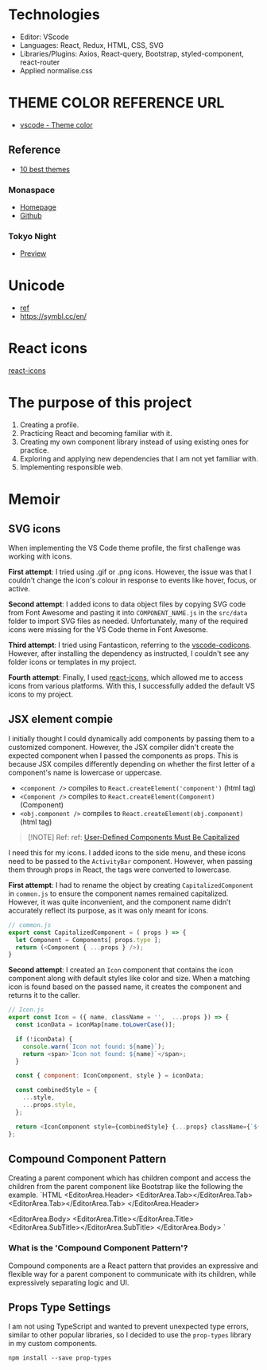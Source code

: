 # Technologies
- Editor: VScode 
- Languages: React, Redux, HTML, CSS, SVG
- Libraries/Plugins: Axios, React-query, Bootstrap, styled-component, react-router
- Applied normalise.css

# THEME COLOR REFERENCE URL
- [vscode - Theme color](https://code.visualstudio.com/api/references/theme-color)

## Reference
- [10 best themes](https://www.gitkraken.com/blog/10-best-vs-code-color-themes-2024)

### Monaspace
- [Homepage](https://monaspace.githubnext.com/)
- [Github](https://github.com/githubnext/monaspace#monaspace)

### Tokyo Night
- [Preview](https://vscode.dev/editor/theme/enkia.tokyo-night/Tokyo%20Night)


# Unicode
- [ref](https://medium.com/@jamesncox/rendering-unicode-symbol-in-react-76b1b4ffcee4)
- https://symbl.cc/en/


# React icons
[react-icons](https://react-icons.github.io/react-icons/)


# The purpose of this project
1) Creating a profile.
2) Practicing React and becoming familiar with it.
3) Creating my own component library instead of using existing ones for practice.
4) Exploring and applying new dependencies that I am not yet familiar with.
5) Implementing responsible web.

# Memoir

## SVG icons
When implementing the VS Code theme profile, the first challenge was working with icons.

<b>First attempt</b>: I tried using .gif or .png icons. However, the issue was that I couldn't change the icon's colour in response to events like hover, focus, or active.

<b>Second attempt</b>: I added icons to data object files by copying SVG code from Font Awesome and pasting it into `COMPONENT_NAME.js` in the `src/data` folder to import SVG files as needed. Unfortunately, many of the required icons were missing for the VS Code theme in Font Awesome.

<b>Third attempt</b>: I tried using Fantasticon, referring to the [vscode-codicons](https://github.com/microsoft/vscode-codicons?tab=readme-ov-file). However, after installing the dependency as instructed, I couldn't see any folder icons or templates in my project.

<b>Fourth attempt</b>: Finally, I used [react-icons](https://react-icons.github.io/react-icons/), which allowed me to access icons from various platforms. With this, I successfully added the default VS icons to my project.


## JSX element compie
I initially thought I could dynamically add components by passing them to a customized component. However, the JSX compiler didn't create the expected component when I passed the components as props. This is because JSX compiles differently depending on whether the first letter of a component's name is lowercase or uppercase.
- `<component />` compiles to `React.createElement('component')` (html tag)
- `<Component />` compiles to `React.createElement(Component)`   (Component)
- `<obj.component />` compiles to `React.createElement(obj.component)` (html tag)

> [!NOTE] Ref: ref: [User-Defined Components Must Be Capitalized](https://legacy.reactjs.org/docs/jsx-in-depth.html#user-defined-components-must-be-capitalized)

I need this for my icons. I added icons to the side menu, and these icons need to be passed to the `ActivityBar` component. However, when passing them through props in React, the tags were converted to lowercase. 
  
<b>First attempt</b>: I had to rename the object by creating `CapitalizedComponent` in `common.js` to ensure the component names remained capitalized. However, it was quite inconvenient, and the component name didn’t accurately reflect its purpose, as it was only meant for icons.

```JavaScript
// common.js
export const CapitalizedComponent = ( props ) => {
  let Component = Components[ props.type ];
  return (<Component { ...props } />);
}
```

<b>Second attempt</b>: I created an `Icon` component that contains the icon component along with default styles like color and size. When a matching icon is found based on the passed name, it creates the component and returns it to the caller.

```JavaScript
// Icon.js
export const Icon = ({ name, className = '',  ...props }) => {
  const iconData = iconMap[name.toLowerCase()];

  if (!iconData) {
    console.warn(`Icon not found: ${name}`);
    return <span>`Icon not found: ${name}`</span>;
  }

  const { component: IconComponent, style } = iconData;

  const combinedStyle = {
    ...style,
    ...props.style,
  };

  return <IconComponent style={combinedStyle} {...props} className={`${className}`.trim()} />;
};
```

## Compound Component Pattern
Creating a parent component which has children compont and access the children from the parent component like Bootstrap like the following the example.
`HTML
<EditorArea>
  <EditorArea.Header>
    <EditorArea.Tab></EditorArea.Tab>
    <EditorArea.Tab></EditorArea.Tab>
  </EditorArea.Header>

  <EditorArea.Body>
    <EditorArea.Title></EditorArea.Title>
    <EditorArea.SubTitle></EditorArea.SubTitle>
  </EditorArea.Body>
</EditorArea>
`

### What is the 'Compound Component Pattern'?
Compound components are a React pattern that provides an expressive and flexible way for a parent component to communicate with its children, while expressively separating logic and UI.


## Props Type Settings
I am not using TypeScript and wanted to prevent unexpected type errors, similar to other popular libraries, so I decided to use the `prop-types` library in my custom components.

```
npm install --save prop-types
```